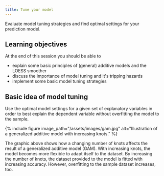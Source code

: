 ```yaml
---
title: Tune your model
---
```


Evaluate model tuning strategies and find optimal settings for your prediction model.

<!--more-->

## Learning objectives
At the end of this session you should be able to
* explain some basic principles of (general) additive models and the LOESS smoother
* discuss the importance of model tuning and it's tripping hazards
* implement some basic model tuning strategies


## Basic idea of model tuning
Use the optimal model settings for a given set of explanatory variables in order to best explain the dependent variable without overfitting the model to the sample.

{% include figure image_path="/assets/images/gam.jpg" alt="Illustration of a generalized additive model with increasing knots." %}

The graphic above shows how a changing number of knots affects the result of a generalized additive model (GAM). With increasing knots, the model becomes more flexible to adapt itself to the dataset. By increasing the number of knots, the dataset provided to the model is fitted with increasing accuracy. However, overfitting to the sample dataset increases, too.



